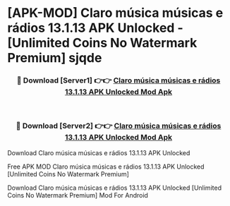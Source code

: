 # [APK-MOD] Claro música  músicas e rádios 13.1.13 APK Unlocked - [Unlimited Coins No Watermark Premium] sjqde



<div align="center">
<h3>🔴 Download [Server1] 👉👉 <a href="https://momento.my/?title=Claro_música__músicas_e_rádios_13.1.13_APK_Unlocked">Claro música  músicas e rádios 13.1.13 APK Unlocked Mod Apk</a></h3><br>

<h3>🔴 Download [Server2] 👉👉 <a href="https://momento.my/?title=Claro_música__músicas_e_rádios_13.1.13_APK_Unlocked">Claro música  músicas e rádios 13.1.13 APK Unlocked Mod Apk</a></h3>
</div>



Download Claro música  músicas e rádios 13.1.13 APK Unlocked 

Free APK MOD Claro música  músicas e rádios 13.1.13 APK Unlocked [Unlimited Coins No Watermark Premium]

Download Claro música  músicas e rádios 13.1.13 APK Unlocked [Unlimited Coins No Watermark Premium] Mod For Android
